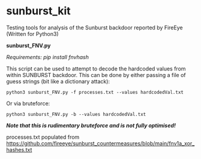 # sunburst_kit
Testing tools for analysis of the Sunburst backdoor reported by FireEye (Written for Python3)

**sunburst_FNV.py**

_Requirements: pip install fnvhash_

This script can be used to attempt to decode the hardcoded values from within SUNBURST backdoor. This can be done by either passing a file of guess strings (bit like a dictionary attack):
```
python3 sunburst_FNV.py -f processes.txt --values hardcodedVal.txt
```
Or via bruteforce:
```
python3 sunburst_FNV.py -b --values hardcodedVal.txt
```
_**Note that this is rudimentary bruteforce and is not fully optimised!**_

processes.txt populated from https://github.com/fireeye/sunburst_countermeasures/blob/main/fnv1a_xor_hashes.txt

